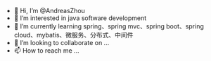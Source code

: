 - 👋 Hi, I’m @AndreasZhou
- 👀 I’m interested in java software development
- 🌱 I’m currently learning spring、spring mvc、spring boot、spring cloud、mybatis、微服务、分布式、中间件
- 💞️ I’m looking to collaborate on ...
- 📫 How to reach me ...

<!---
AndreasZhou/AndreasZhou is a ✨ special ✨ repository because its `README.md` (this file) appears on your GitHub profile.
You can click the Preview link to take a look at your changes.
--->
